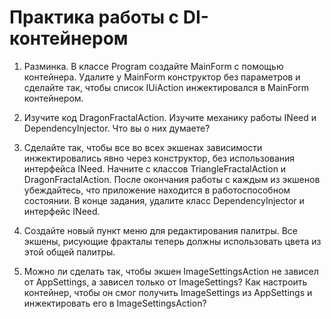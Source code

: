 ﻿# Практика работы с DI-контейнером

1. Разминка. В классе Program создайте MainForm с помощью контейнера.
Удалите у MainForm конструктор без параметров и сделайте так, чтобы список IUiAction инжектировался в MainForm контейнером.

2. Изучите код DragonFractalAction. Изучите механику работы INeed<T> и DependencyInjector. Что вы о них думаете?

3. Сделайте так, чтобы все во всех экшенах зависимости инжектировались явно через конструктор, без использования интерфейса INeed.
Начните с классов TriangleFractalAction и DragonFractalAction. После окончания работы с каждым из экшенов убеждайтесь, 
что приложение находится в работоспособном состоянии.
В конце задания, удалите класс DependencyInjector и интерфейс INeed.

4. Создайте новый пункт меню для редактирования палитры. Все экшены, рисующие фракталы теперь должны использовать цвета из этой общей палитры.

5. Можно ли сделать так, чтобы экшен ImageSettingsAction не зависел от AppSettings, а зависел только от ImageSettings?
Как настроить контейнер, чтобы он смог получить ImageSettings из AppSettings и инжектировать его в ImageSettingsAction?